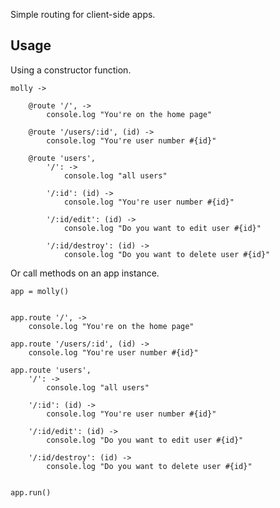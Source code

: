 Simple routing for client-side apps.

## Usage

Using a constructor function.

    molly ->
        
        @route '/', ->
            console.log "You're on the home page"

        @route '/users/:id', (id) ->
            console.log "You're user number #{id}"

        @route 'users',
            '/': -> 
                console.log "all users"

            '/:id': (id) -> 
                console.log "You're user number #{id}"

            '/:id/edit': (id) ->
                console.log "Do you want to edit user #{id}"

            '/:id/destroy': (id) ->
                console.log "Do you want to delete user #{id}"
                

Or call methods on an app instance.

    app = molly()


    app.route '/', ->
        console.log "You're on the home page"

    app.route '/users/:id', (id) ->
        console.log "You're user number #{id}"

    app.route 'users',
        '/': -> 
            console.log "all users"

        '/:id': (id) -> 
            console.log "You're user number #{id}"

        '/:id/edit': (id) ->
            console.log "Do you want to edit user #{id}"

        '/:id/destroy': (id) ->
            console.log "Do you want to delete user #{id}"


    app.run()
